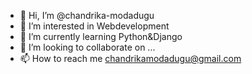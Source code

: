 - 👋 Hi, I’m @chandrika-modadugu
- 👀 I’m interested in Webdevelopment
- 🌱 I’m currently learning Python&Django
- 💞️ I’m looking to collaborate on ...
- 📫 How to reach me chandrikamodadugu@gmail.com

<!---
chandrika-modadugu/chandrika-modadugu is a ✨ special ✨ repository because its `README.md` (this file) appears on your GitHub profile.
You can click the Preview link to take a look at your changes.
--->
